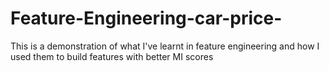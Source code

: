 # Feature-Engineering-car-price-
This is a demonstration of what I've learnt in feature engineering and how I used them to build features with better MI scores

